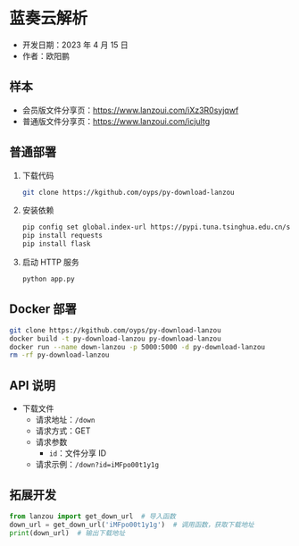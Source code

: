 # 蓝奏云解析

- 开发日期：2023 年 4 月 15 日
- 作者：欧阳鹏

## 样本

- 会员版文件分享页：https://www.lanzoui.com/iXz3R0syjqwf
- 普通版文件分享页：https://www.lanzoui.com/icjultg

## 普通部署

1. 下载代码

    ```bash
    git clone https://kgithub.com/oyps/py-download-lanzou
    ```
2. 安装依赖
    
    ```bash
    pip config set global.index-url https://pypi.tuna.tsinghua.edu.cn/simple
    pip install requests
    pip install flask
    ```
3. 启动 HTTP 服务

    ```bash
    python app.py
    ```

## Docker 部署

  ```bash
  git clone https://kgithub.com/oyps/py-download-lanzou
  docker build -t py-download-lanzou py-download-lanzou
  docker run --name down-lanzou -p 5000:5000 -d py-download-lanzou
  rm -rf py-download-lanzou
  ```

## API 说明

- 下载文件
  - 请求地址：`/down`
  - 请求方式：GET
  - 请求参数
    - `id`：文件分享 ID
  - 请求示例：`/down?id=iMFpo00t1y1g`

## 拓展开发

```python
from lanzou import get_down_url  # 导入函数
down_url = get_down_url('iMFpo00t1y1g')  # 调用函数，获取下载地址
print(down_url)  # 输出下载地址
```
